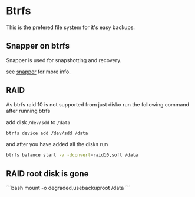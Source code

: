 # Btrfs

This is the prefered file system for it's easy backups.

## Snapper on btrfs

Snapper is used for snapshotting and recovery.

see [snapper](https://github.com/jarneamerlinck/cheatsheet/blob/main/linux/snapper.md) for more info.

## RAID

As btrfs raid 10 is not supported from just disko
run the following command after running btrfs

add disk `/dev/sdd` to `/data`

```bash
btrfs device add /dev/sdd /data
```

and after you have added all the disks run

```bash
btrfs balance start -v -dconvert=raid10,soft /data
```

## RAID root disk is gone

´´´bash
mount -o degraded,usebackuproot /data
´´´
